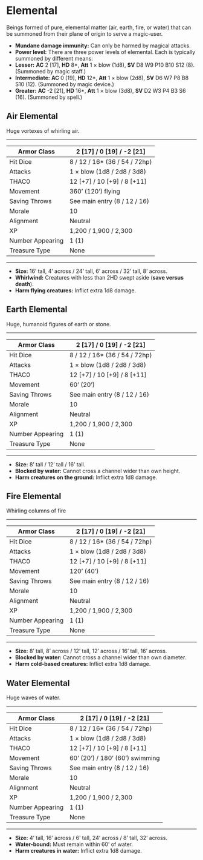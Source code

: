 # Elemental

Beings formed of pure, elemental matter (air, earth, fire, or water) that can be summoned from their plane of origin to serve a magic-user.

- **Mundane damage immunity:** Can only be harmed by magical attacks.
- **Power level:** There are three power levels of elemental. Each is typically summoned by different means:
- **Lesser:** **AC** 2 [17], **HD** 8*, **Att** 1 × blow (1d8), **SV** D8 W9 P10 B10 S12 (8). (Summoned by magic staff.)
- **Intermediate:** **AC** 0 [19], **HD** 12*, **Att** 1 × blow (2d8), **SV** D6 W7 P8 B8 S10 (12). (Summoned by magic device.)
- **Greater:** **AC** -2 [21], **HD** 16*, **Att** 1 × blow (3d8), **SV** D2 W3 P4 B3 S6 (16). (Summoned by spell.)

## Air Elemental

Huge vortexes of whirling air.

------

| Armor Class     | 2 [17] / 0 [19] / -2 [21]     |
| ---------------- | ----------------------------- |
| Hit Dice         | 8 / 12 / 16* (36 / 54 / 72hp) |
| Attacks          | 1 × blow (1d8 / 2d8 / 3d8)    |
| THAC0            | 12 [+7] / 10 [+9] / 8 [+11]   |
| Movement         | 360’ (120’) flying            |
| Saving Throws    | See main entry (8 / 12 / 16)  |
| Morale           | 10                            |
| Alignment        | Neutral                       |
| XP               | 1,200 / 1,900 / 2,300         |
| Number Appearing | 1 (1)                         |
| Treasure Type    | None                          |

------

- **Size:** 16’ tall, 4’ across / 24’ tall, 6’ across / 32’ tall, 8’ across.
- **Whirlwind:** Creatures with less than 2HD swept aside (**save versus death**).
- **Harm flying creatures:** Inflict extra 1d8 damage.

## Earth Elemental

Huge, humanoid figures of earth or stone.

------

| Armor Class     | 2 [17] / 0 [19] / -2 [21]     |
| ---------------- | ----------------------------- |
| Hit Dice         | 8 / 12 / 16* (36 / 54 / 72hp) |
| Attacks          | 1 × blow (1d8 / 2d8 / 3d8)    |
| THAC0            | 12 [+7] / 10 [+9] / 8 [+11]   |
| Movement         | 60’ (20’)                     |
| Saving Throws    | See main entry (8 / 12 / 16)  |
| Morale           | 10                            |
| Alignment        | Neutral                       |
| XP               | 1,200 / 1,900 / 2,300         |
| Number Appearing | 1 (1)                         |
| Treasure Type    | None                          |

------

- **Size:** 8’ tall / 12’ tall / 16’ tall.
- **Blocked by water:** Cannot cross a channel wider than own height.
- **Harm creatures on the ground:** Inflict extra 1d8 damage.

## Fire Elemental

Whirling columns of fire

------

| Armor Class     | 2 [17] / 0 [19] / -2 [21]     |
| ---------------- | ----------------------------- |
| Hit Dice         | 8 / 12 / 16* (36 / 54 / 72hp) |
| Attacks          | 1 × blow (1d8 / 2d8 / 3d8)    |
| THAC0            | 12 [+7] / 10 [+9] / 8 [+11]   |
| Movement         | 120’ (40’)                    |
| Saving Throws    | See main entry (8 / 12 / 16)  |
| Morale           | 10                            |
| Alignment        | Neutral                       |
| XP               | 1,200 / 1,900 / 2,300         |
| Number Appearing | 1 (1)                         |
| Treasure Type    | None                          |

------

- **Size:** 8’ tall, 8’ across / 12’ tall, 12’ across / 16’ tall, 16’ across.
- **Blocked by water:** Cannot cross a channel wider than own diameter.
- **Harm cold-based creatures:** Inflict extra 1d8 damage.

## Water Elemental

Huge waves of water.

------

| Armor Class     | 2 [17] / 0 [19] / -2 [21]       |
| ---------------- | ------------------------------- |
| Hit Dice         | 8 / 12 / 16* (36 / 54 / 72hp)   |
| Attacks          | 1 × blow (1d8 / 2d8 / 3d8)      |
| THAC0            | 12 [+7] / 10 [+9] / 8 [+11]     |
| Movement         | 60’ (20’) / 180’ (60’) swimming |
| Saving Throws    | See main entry (8 / 12 / 16)    |
| Morale           | 10                              |
| Alignment        | Neutral                         |
| XP               | 1,200 / 1,900 / 2,300           |
| Number Appearing | 1 (1)                           |
| Treasure Type    | None                            |

------

- **Size:** 4’ tall, 16’ across / 6’ tall, 24’ across / 8’ tall, 32’ across.
- **Water-bound:** Must remain within 60’ of water.
- **Harm creatures in water:** Inflict extra 1d8 damage.